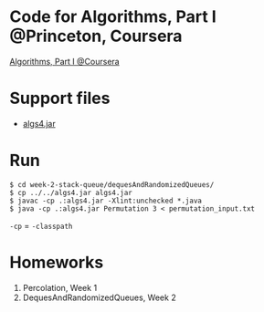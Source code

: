 # Code for Algorithms, Part I @Princeton, Coursera
[Algorithms, Part I @Coursera](https://www.coursera.org/learn/introduction-to-algorithms/home/welcome)

# Support files

- [algs4.jar](http://algs4.cs.princeton.edu/code/index.php#stdlib)

# Run

```
$ cd week-2-stack-queue/dequesAndRandomizedQueues/
$ cp ../../algs4.jar algs4.jar
$ javac -cp .:algs4.jar -Xlint:unchecked *.java
$ java -cp .:algs4.jar Permutation 3 < permutation_input.txt
```

`-cp` = `-classpath`

# Homeworks

1. Percolation, Week 1
2. DequesAndRandomizedQueues, Week 2

